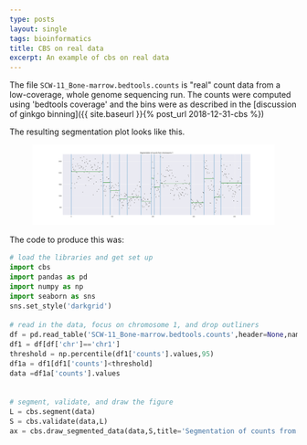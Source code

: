 ```yaml
---
type: posts
layout: single
tags: bioinformatics
title: CBS on real data
excerpt: An example of cbs on real data
---
```


The file ```SCW-11_Bone-marrow.bedtools.counts``` is "real" count data from a low-coverage,
whole genome sequencing run.  The counts were computed using 'bedtools coverage' and the bins
were as described in the [discussion of ginkgo binning]({{ site.baseurl }}{% post_url 2018-12-31-cbs %})

The resulting segmentation plot looks like this.

<figure>
<img src="/assets/images/chr1_counts_segmented.jpg" alt='segmented data' class='full'/>
</figure>

The code to produce this was:

```python
# load the libraries and get set up
import cbs
import pandas as pd
import numpy as np
import seaborn as sns
sns.set_style('darkgrid')

# read in the data, focus on chromosome 1, and drop outliners
df = pd.read_table('SCW-11_Bone-marrow.bedtools.counts',header=None,names=['chr','start','end','counts'])
df1 = df[df['chr']=='chr1']
threshold = np.percentile(df1['counts'].values,95)
df1a = df1[df1['counts']<threshold]
data =df1a['counts'].values


# segment, validate, and draw the figure
L = cbs.segment(data)
S = cbs.validate(data,L)
ax = cbs.draw_segmented_data(data,S,title='Segmentation of counts from chromosome 1')
```

